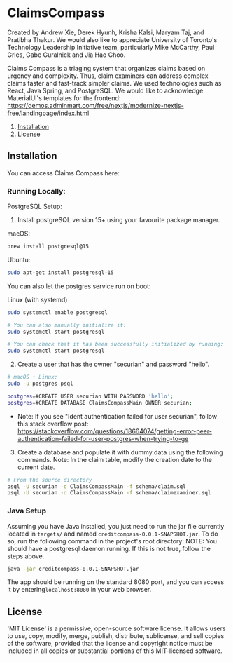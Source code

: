 # ClaimsCompass
Created by Andrew Xie, Derek Hyunh, Krisha Kalsi, Maryam Taj, and Pratibha Thakur. We would also like to appreciate University of Toronto's Technology Leadership Initiative team, particularly Mike McCarthy, Paul Gries, Gabe Guralnick and Jia Hao Choo. 

Claims Compass is a triaging system that organizes claims based on urgency and complexity. Thus, claim examiners can address complex claims faster and fast-track simpler claims. We used technologies such as React, Java Spring, and PostgreSQL. We would like to acknowledge MaterialUI's templates for the frontend: https://demos.adminmart.com/free/nextjs/modernize-nextjs-free/landingpage/index.html  


1. [Installation](#installation)
2. [License](#license)

## Installation<a name="installation"></a>

You can access Claims Compass here:

### Running Locally:

PostgreSQL Setup:
1. Install postgreSQL version 15+ using your favourite package manager.

macOS:
```sh
brew install postgresql@15
```

Ubuntu:
```sh
sudo apt-get install postgresql-15
```

You can also let the postgres service run on boot:

Linux (with systemd)
```sh
sudo systemctl enable postgresql

# You can also manually initialize it:
sudo systemctl start postgresql

# You can check that it has been successfully initialized by running:
sudo systemctl start postgresql
```

2. Create a user that has the owner "securian" and password "hello".
```sh
# macOS + Linux:
sudo -u postgres psql

postgres=#CREATE USER securian WITH PASSWORD 'hello';
postgres=#CREATE DATABASE ClaimsCompassMain OWNER securian;
```
* Note: If you see "Ident authentication failed for user securian", follow this stack overflow post:
https://stackoverflow.com/questions/18664074/getting-error-peer-authentication-failed-for-user-postgres-when-trying-to-ge

3. Create a database and populate it with dummy data using the following commands. Note: In the claim table, modify the creation date to the current date. 
```sh
# From the source directory
psql -U securian -d ClaimsCompassMain -f schema/claim.sql
psql -U securian -d ClaimsCompassMain -f schema/claimexaminer.sql
```

### Java Setup<a name="java-setup"></a>
Assuming you have Java installed, you just need to run the jar file currently located in `targets/` and named `creditcompass-0.0.1-SNAPSHOT.jar`. To do so, run the following command in the project's root directory:
NOTE: You should have a postgresql daemon running. If this is not true, follow the steps above.

```sh
java -jar creditcompass-0.0.1-SNAPSHOT.jar
```

The app should be running on the standard 8080 port, and you can access it by entering`localhost:8080` in your web browser. 


## License<a name="license"></a>

'MIT License' is a permissive, open-source software license. It allows users to use, copy, modify, merge, publish, distribute, sublicense, and sell copies of the software, provided that the license and copyright notice must be included in all copies or substantial portions of this MIT-licensed software.

